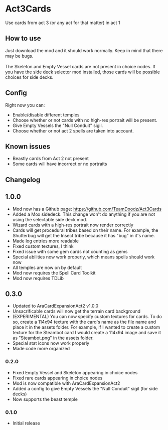 # Act3Cards
Use cards from act 3 (or any act for that matter) in act 1

## How to use
Just download the mod and it should work normally. Keep in mind that there may be bugs. <br/> <br/>
The Skeleton and Empty Vessel cards are not present in choice nodes. If you have the side deck selector mod installed, those cards will be possible choices for side decks.

## Config
Right now you can: 
- Enable/disable different temples
- Choose whether or not cards with no high-res portrait will be present.
- Give Empty Vessels the "Null Conduit" sigil.
- Choose whether or not act 2 spells are taken into account.

## Known issues
- Beastly cards from Act 2 not present
- Some cards will have incorrect or no portraits

## Changelog

## 1.0.0
- Mod now has a Github page: https://github.com/TeamDoodz/Act3Cards
- Added a Mox sidedeck. This change won't do anything if you are not using the selectable side deck mod.
- Wizard cards with a high-res portrait now render correctly
- Cards will get procedural tribes based on their name. For example, the Shutterbug will get the Insect tribe because it has "bug" in it's name.
- Made log entries more readable
- Fixed custom textures, I think
- Fixed issue with some gem cards not counting as gems
- Special abilities now work properly, which means spells should work now
- All temples are now on by default
- Mod now requires the Spell Card Toolkit
- Mod now requires TDLib

## 0.3.0
- Updated to AraCardExpansionAct2 v1.0.0
- Unsacrificable cards will now get the terrain card background
- (EXPERIMENTAL) You can now specify custom textures for cards. To do so, create a 114x94 texture with the card's name as the file name and place it in the assets folder. For example, if I wanted to create a custom texture for the Steambot card I would create a 114x94 image and save it as "Steambot.png" in the assets folder.
- Special stat icons now work properly
- Made code more organized

### 0.2.0
- Fixed Empty Vessel and Skeleton appearing in choice nodes
- Fixed rare cards appearing in choice nodes
- Mod is now compatible with AraCardExpansionAct2
- Added a config to give Empty Vessels the "Null Conduit" sigil (for side decks)
- Now supports the beast temple

### 0.1.0

- Initial release